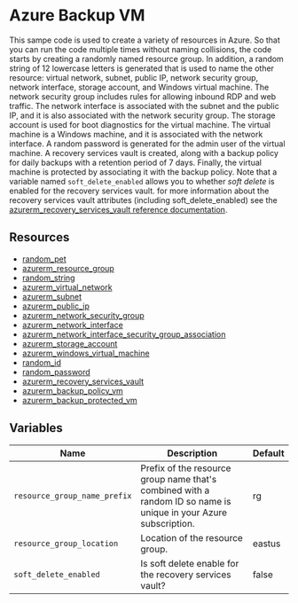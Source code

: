 # Azure Backup VM

This sampe code is used to create a variety of resources in Azure. So that you can run the code multiple times without naming collisions, the code starts by creating a randomly named resource group. In addition, a random string of 12 lowercase letters is generated that is used to name the other resource: virtual network, subnet, public IP, network security group, network interface, storage account, and Windows virtual machine. The network security group includes rules for allowing inbound RDP and web traffic. The network interface is associated with the subnet and the public IP, and it is also associated with the network security group. The storage account is used for boot diagnostics for the virtual machine. The virtual machine is a Windows machine, and it is associated with the network interface. A random password is generated for the admin user of the virtual machine. A recovery services vault is created, along with a backup policy for daily backups with a retention period of 7 days. Finally, the virtual machine is protected by associating it with the backup policy. Note that a variable named `soft_delete_enabled` allows you to whether *soft delete* is enabled for the recovery services vault.  for more information about the recovery services vault attributes (including soft_delete_enabled) see the [azurerm_recovery_services_vault reference documentation](https://registry.terraform.io/providers/hashicorp/azurerm/latest/docs/resources/recovery_services_vault.html).

## Resources

- [random_pet](https://registry.terraform.io/providers/hashicorp/random/latest/docs/resources/pet)
- [azurerm_resource_group](https://registry.terraform.io/providers/hashicorp/azurerm/latest/docs/resources/resource_group)
- [random_string](https://registry.terraform.io/providers/hashicorp/random/latest/docs/resources/string)
- [azurerm_virtual_network](https://registry.terraform.io/providers/hashicorp/azurerm/latest/docs/resources/virtual_network)
- [azurerm_subnet](https://registry.terraform.io/providers/hashicorp/azurerm/latest/docs/resources/subnet)
- [azurerm_public_ip](https://registry.terraform.io/providers/hashicorp/azurerm/latest/docs/resources/public_ip)
- [azurerm_network_security_group](https://registry.terraform.io/providers/hashicorp/azurerm/latest/docs/resources/azurerm_network_security_group)
- [azurerm_network_interface](https://registry.terraform.io/providers/hashicorp/azurerm/latest/docs/resources/azurerm_network_interface)
- [azurerm_network_interface_security_group_association](https://registry.terraform.io/providers/hashicorp/azurerm/latest/docs/resources/azurerm_network_interface_security_group_association)
- [azurerm_storage_account](https://registry.terraform.io/providers/hashicorp/azurerm/latest/docs/resources/azurerm_storage_account)
- [azurerm_windows_virtual_machine](https://registry.terraform.io/providers/hashicorp/azurerm/latest/docs/resources/azurerm_windows_virtual_machine)
- [random_id](https://registry.terraform.io/providers/hashicorp/random/latest/docs/resources/id)
- [random_password](https://registry.terraform.io/providers/hashicorp/random/latest/docs/resources/password)
- [azurerm_recovery_services_vault](https://registry.terraform.io/providers/hashicorp/azurerm/latest/docs/resources/azurerm_recovery_services_vault)
- [azurerm_backup_policy_vm](https://registry.terraform.io/providers/hashicorp/azurerm/latest/docs/resources/azurerm_backup_policy_vm)
- [azurerm_backup_protected_vm](https://registry.terraform.io/providers/hashicorp/azurerm/latest/docs/resources/azurerm_backup_protected_vm)

## Variables

| Name | Description | Default |
|-|-|-|
| `resource_group_name_prefix` | Prefix of the resource group name that's combined with a random ID so name is unique in your Azure subscription. | rg |
| `resource_group_location` | Location of the resource group. | eastus |
| `soft_delete_enabled` | Is soft delete enable for the recovery services vault? | false |
